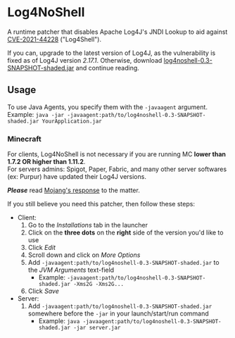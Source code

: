 # Log4NoShell
A runtime patcher that disables Apache Log4J's JNDI Lookup to aid against [CVE-2021-44228](https://nvd.nist.gov/vuln/detail/CVE-2021-44228)
("Log4Shell").

If you can, upgrade to the latest version of Log4J, as the vulnerability is fixed as of Log4J version *2.17.1*.
Otherwise, download [log4noshell-0.3-SNAPSHOT-shaded.jar](https://tivuhh.github.io/log4noshell/log4noshell-0.3-SNAPSHOT-shaded.jar) and continue reading.

## Usage
To use Java Agents, you specify them with the `-javaagent` argument. \
Example: `java -jar -javaagent:path/to/log4noshell-0.3-SNAPSHOT-shaded.jar YourApplication.jar`

### **Minecraft**
For clients, Log4NoShell is not necessary if you are running MC **lower than 1.7.2 OR higher than 1.11.2**. \
For servers admins: Spigot, Paper, Fabric, and many other server softwares (ex: Purpur) have updated their Log4J versions.

***Please*** read [Mojang's response](https://www.minecraft.net/en-us/article/important-message--security-vulnerability-java-edition)
to the matter.

If you still believe you need this patcher, then follow these steps:
- Client:
    1. Go to the *Installations* tab in the launcher
    2. Click on the **three dots** on the **right** side of the version you'd like to use
    3. Click *Edit*
    4. Scroll down and click on *More Options*
    5. Add `-javaagent:path/to/log4noshell-0.3-SNAPSHOT-shaded.jar` to the *JVM Arguments* text-field
        - Example: `-javaagent:path/to/log4noshell-0.3-SNAPSHOT-shaded.jar -Xms2G -Xms2G...`
    6. Click *Save*
- Server:
    1. Add `-javaagent:path/to/log4noshell-0.3-SNAPSHOT-shaded.jar` somewhere before the `-jar` in your launch/start/run command
        - Example: `java -javaagent:path/to/log4noshell-0.3-SNAPSHOT-shaded.jar -jar server.jar`
